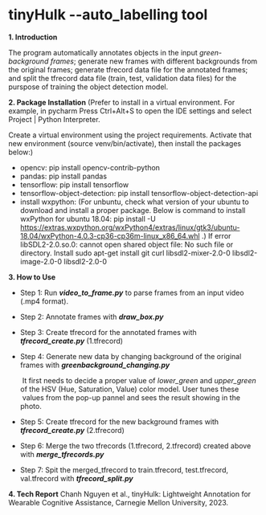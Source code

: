 # tinyHulk --auto_labelling tool

**1. Introduction**

The program automatically annotates objects in the input _green-background frames_; generate new frames with different backgrounds from the original frames; generate tfrecord data file for the annotated frames; and split the tfrecord data file (train, test, validation data files) for the purspose of training the object detection model.  

**2. Package Installation**
(Prefer to install in a virtual environment. For example, in pycharm Press Ctrl+Alt+S to open the IDE settings and select Project <project name> | Python Interpreter.

Create a virtual environment using the project requirements. Activate that new environment (source venv/bin/activate), then install the packages below:)
- opencv: pip install opencv-contrib-python
- pandas: pip install pandas
- tensorflow: pip install tensorflow
- tensorflow-object-detection: pip install tensorflow-object-detection-api
- install wxpython: (For unbuntu, check what version of your ubuntu to download and install a proper package. Below is command to install wxPython for ubuntu 18.04: pip install -U https://extras.wxpython.org/wxPython4/extras/linux/gtk3/ubuntu-18.04/wxPython-4.0.3-cp36-cp36m-linux_x86_64.whl .)
   If error libSDL2-2.0.so.0: cannot open shared object file: No such file or directory. Install sudo apt-get install git curl libsdl2-mixer-2.0-0 libsdl2-image-2.0-0 libsdl2-2.0-0

**3. How to Use**

- Step 1: Run **_video_to_frame.py_** to parse frames from an input video (.mp4 format).
- Step 2: Annotate frames with **_draw_box.py_**
- Step 3: Create tfrecord for the annotated frames with **_tfrecord_create.py_** (1.tfrecord)
- Step 4: Generate new data by changing background of the original frames with _**greenbackground_changing.py**_
   
   &nbsp;It first needs to decide a proper value of _lower_green_ and _upper_green_ of the HSV (Hue, Saturation, Value) color model. User tunes these &nbsp;values from the pop-up pannel and sees the result showing in the photo. 
   
   
- Step 5: Create tfrecord for the new background frames with **_tfrecord_create.py_** (2.tfrecord)
- Step 6: Merge the two tfrecords (1.tfrecord, 2.tfrecord) created above with _**merge_tfrecords.py**_
- Step 7: Spit the merged_tfrecord to train.tfrecord, test.tfrecord, val.tfrecord with _**tfrecord_split.py**_

**4. Tech Report**
Chanh Nguyen et al., tinyHulk: Lightweight Annotation for Wearable Cognitive Assistance, Carnegie Mellon University, 2023. 
